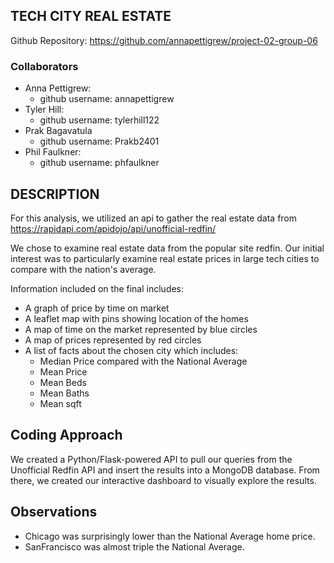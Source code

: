 ## TECH CITY REAL ESTATE
Github Repository: https://github.com/annapettigrew/project-02-group-06 <br />  

### Collaborators

- Anna Pettigrew: 
    - github username: annapettigrew
- Tyler Hill: 
    - github username: tylerhill122
- Prak Bagavatula 
    - github username: Prakb2401
- Phil Faulkner: 
    - github username: phfaulkner


## DESCRIPTION

For this analysis, we utilized an api to gather the real estate data from https://rapidapi.com/apidojo/api/unofficial-redfin/

We chose to examine real estate data from the popular site redfin. Our initial interest was to particularly examine real estate prices in large tech cities to compare with the nation's average.

Information included on the final includes:
- A graph of price by time on market
- A leaflet map with pins showing location of the homes
- A map of time on the market represented by blue circles
- A map of prices represented by red circles
- A list of facts about the chosen city which includes:
    - Median Price compared with the National Average
    - Mean Price
    - Mean Beds 
    - Mean Baths
    - Mean sqft


## Coding Approach

We created a Python/Flask-powered API to pull our queries from the Unofficial Redfin API and insert the results into a MongoDB database. From there, we created our interactive dashboard to visually explore the results.

## Observations

- Chicago was surprisingly lower than the National Average home price.
- SanFrancisco was almost triple the National Average.
